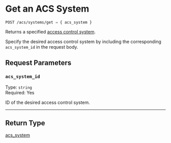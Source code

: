 # Get an ACS System

```
POST /acs/systems/get ⇒ { acs_system }
```

Returns a specified [access control system](../../../capability-guides/access-systems.md).

Specify the desired access control system by including the corresponding `acs_system_id` in the request body.

## Request Parameters

### `acs_system_id`

Type: `string`\
Required: Yes

ID of the desired access control system.

---

## Return Type

[acs_system](../README.md)
